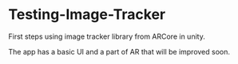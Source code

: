# Testing-Image-Tracker
First steps using image tracker library from ARCore in unity.

The app has a basic UI and a part of AR that will be improved soon.
